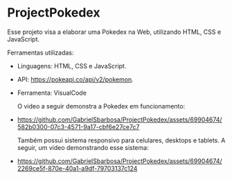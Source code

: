 # ProjectPokedex
Esse projeto visa a elaborar uma Pokedex na Web, utilizando HTML, CSS e JavaScript.

Ferramentas utilizadas:

- Linguagens: HTML, CSS e JavaScript.
- API: https://pokeapi.co/api/v2/pokemon.
- Ferramenta: VisualCode

  O video a seguir demonstra a Pokedex em funcionamento:

- https://github.com/GabrielSbarbosa/ProjectPokedex/assets/69904674/582b0300-07c3-4571-9a17-cbf6e27ce7c7 

  Também possui sistema responsivo para celulares, desktops e tablets. A seguir, um video demonstrando esse sistema:

- https://github.com/GabrielSbarbosa/ProjectPokedex/assets/69904674/2269ce5f-870e-40a1-a9df-79703137c124






  
